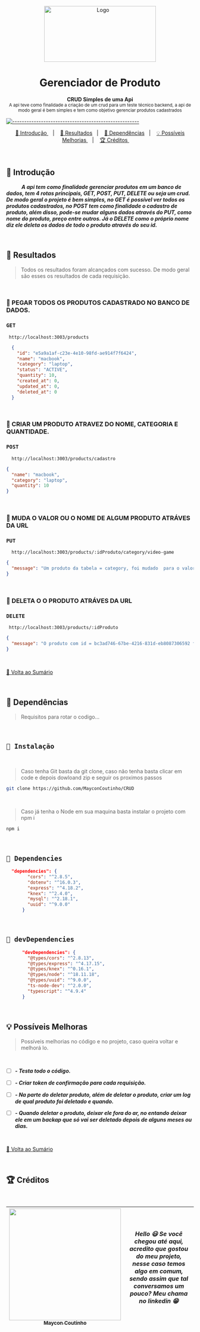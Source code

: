 <p align="center">
  <img src="https://user-images.githubusercontent.com/60453269/217870233-f17471e4-38c9-4c19-b4a8-34e0b4546807.png" alt="Logo" width="300" height="150" />
</p>

<h1 align="center"> Gerenciador de Produto </h1>

<a id="Sumário"></a>


<p align="center">
  <b> CRUD Simples de uma Api </b></br>
  <sub> A api teve como finalidade a criação de um crud para um teste técnico backend, a api de modo geral é bem simples e tem como objetivo gerenciar produtos cadastrados
  <sub>
</p>

[![-----------------------------------------------------](https://raw.githubusercontent.com/andreasbm/readme/master/assets/lines/colored.png)](#table-of-contents)

<p align="center">
  <a href="#Introdução"> 🧩 Introdução </a>&nbsp;&nbsp;&nbsp;|&nbsp;&nbsp;&nbsp;
  <a href="#Resultados"> 🚀 Resultados</a>&nbsp;&nbsp;&nbsp;|&nbsp;&nbsp;&nbsp;
  <a href="#Dependências"> 🧪 Dependências</a>&nbsp;&nbsp;&nbsp;|&nbsp;&nbsp;&nbsp;
  <a href="#Ideias">💡 Possíveis Melhorias </a>&nbsp;&nbsp;&nbsp;|&nbsp;&nbsp;&nbsp;
  <a href="#Creditos"> 🏆 Créditos </a>&nbsp;&nbsp;&nbsp;&nbsp;&nbsp;&nbsp;
</p>

<br/>

<a id="Introdução"></a>
## 🧩 Introdução 

  ***⠀⠀⠀⠀A api tem como finalidade gerenciar produtos em um banco de dados, tem 4 rotas principais, GET, POST, PUT, DELETE ou seja um crud. De modo geral 
  o projeto é bem simples, no GET é possível ver todos os produtos cadastrados, no POST tem como finalidade o cadastro de produto, além disso, 
  pode-se mudar alguns dados através do PUT, como nome do produto, preço entre outros. Já o DELETE como o próprio nome diz ele deleta os dados de
  todo o produto através do seu id.***

<br/>

<a id="Resultados"></a>
## 🚀 Resultados 
  > Todos os resultados foram alcançados com sucesso. De modo geral são esses os resultados de cada requisição. 

<br/> 
  
### 🎯 PEGAR TODOS OS PRODUTOS CADASTRADO NO BANCO DE DADOS.
  
### ```GET``` 
```URL
 http://localhost:3003/products
```
  
```JSON
  {
    "id": "e5a9a1af-c23e-4e10-98fd-ae914f7f6424",
    "name": "macbook",
    "category": "laptop",
    "status": "ACTIVE",
    "quantity": 10,
    "created_at": 0,
    "updated_at": 0,
    "deleted_at": 0
  }
```
  
<br /> 
  
### 🎯  CRIAR UM PRODUTO ATRAVEZ DO NOME, CATEGORIA E QUANTIDADE.
  
### ```POST```  
  
```URL
  http://localhost:3003/products/cadastro
```
  
```JSON
{
  "name": "macbook",
  "category": "laptop",
  "quantity": 10
}
```

<br /> 
  
### 🎯  MUDA O VALOR OU O NOME DE ALGUM PRODUTO ATRÁVES DA URL 
  
### ```PUT```  
  
```URL
  http://localhost:3003/products/:idProduto/category/video-game
```
  
```JSON
{
  "message": "Um produto da tabela = category, foi mudado  para o valor = video-game com sucesso"
}
```

<br/> 
  
### 🎯  DELETA O O PRODUTO ATRÁVES DA URL 
  
### ```DELETE```  
  
```URL
 http://localhost:3003/products/:idProduto
```
  
```JSON
{
  "message": "O produto com id = bc3ad746-67be-4216-831d-eb8087306592 foi deletado."
}
```


<br/>

<a href="#Sumário"> 📖 Volta ao Sumário </a>

<br /> 

<a id="Dependências"></a>
## 🧪 Dependências
> Requisitos para rotar o codigo...
  
<br /> 


## `📖 Instalação` 


<br /> 

> Caso tenha Git basta da git clone, caso não tenha basta clicar em code e depois dowloand zip e seguir os proximos passos

```BASH
git clone https://github.com/MayconCoutinho/CRUD
```

<br /> 

> Caso já tenha o Node em sua maquina basta instalar o projeto com npm i

```BASH
npm i 
```
<br /> 

## `📖 Dependencies` 

```JSON
  "dependencies": {
        "cors": "^2.8.5",
        "dotenv": "^16.0.3",
        "express": "^4.18.2",
        "knex": "^2.4.0",
        "mysql": "^2.18.1",
        "uuid": "^9.0.0"
      }

```

<br /> 

## `📖 devDependencies` 


```JSON
      "devDependencies": {
        "@types/cors": "^2.8.13",
        "@types/express": "^4.17.15",
        "@types/knex": "^0.16.1",
        "@types/node": "^18.11.18",
        "@types/uuid": "^9.0.0",
        "ts-node-dev": "^2.0.0",
        "typescript": "^4.9.4"
      }

```



<br /> 

<a id="Ideias"></a>
## 💡 Possíveis Melhoras
> Possíveis melhorias no código e no projeto, caso queira voltar e melhorá lo.

<br /> 

- [ ] ***- Testa todo o código.*** 
- [ ] ***- Criar token de confirmação para cada requisição.***
- [ ] ***- Na parte do deletar produto, além de deletar o produto, criar um log de qual produto foi deletado e quando.***
- [ ] ***- Quando deletar o produto, deixar ele fora do ar, no entando deixar ele em um backap que só vai ser deletado depois de alguns meses ou dias.***


<br/>

<a href="#Sumário"> 📖 Volta ao Sumário </a>

<br /> 

<a id="Creditos"></a>
## 🏆 Créditos

<br /> 

<div > 

| [<img src="https://user-images.githubusercontent.com/60453269/217899761-dc2d4e4b-3336-419d-9076-79304290aa0a.png" width=300><br><sub> Maycon Coutinho </sub>](https://www.linkedin.com/in/maycon-coutinho/) | ***Hello 😃 Se você chegou até aqui, acredito que gostou do meu projeto, nesse caso temos algo em comum, sendo assim que tal conversamos um pouco? Meu chama no linkedin 😁*** | 
|---|---|


</div> 

<br /> 


